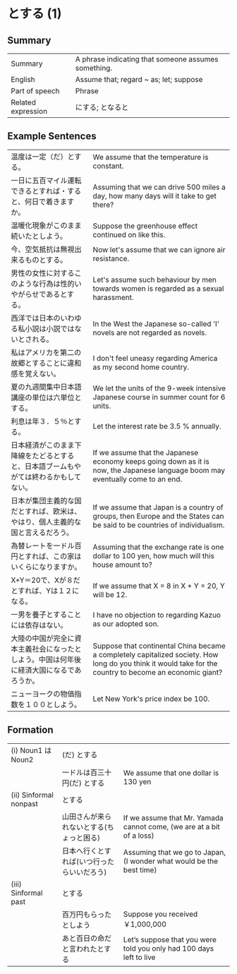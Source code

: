 # とする (1)

## Summary

<table><tr>   <td>Summary</td>   <td>A phrase indicating that someone assumes something.</td></tr><tr>   <td>English</td>   <td>Assume that; regard ~ as; let; suppose</td></tr><tr>   <td>Part of speech</td>   <td>Phrase</td></tr><tr>   <td>Related expression</td>   <td>にする; となると</td></tr></table>

## Example Sentences

<table><tr>   <td>温度は一定（だ）とする。</td>   <td>We assume that the temperature is constant.</td></tr><tr>   <td>一日に五百マイル運転できるとすれば・すると、何日で着きますか。</td>   <td>Assuming that we can drive 500 miles a day, how many days will it take to get there?</td></tr><tr>   <td>温暖化現象がこのまま続いたとしよう。</td>   <td>Suppose the greenhouse effect continued on like this.</td></tr><tr>   <td>今、空気抵抗は無視出来るものとする。</td>   <td>Now let's assume that we can ignore air resistance.</td></tr><tr>   <td>男性の女性に対するこのような行為は性的いやがらせであるとする。</td>   <td>Let's assume such behaviour by men towards women is regarded as a sexual harassment.</td></tr><tr>   <td>西洋では日本のいわゆる私小説は小説ではないとされる。</td>   <td>In the West the Japanese so-called 'I' novels are not regarded as novels.</td></tr><tr>   <td>私はアメリカを第二の故郷とすることに違和感を覚えない。</td>   <td>I don't feel uneasy regarding America as my second home country.</td></tr><tr>   <td>夏の九週間集中日本語講座の単位は六単位とする。</td>   <td>We let the units of the 9-week intensive Japanese course in summer count for 6 units.</td></tr><tr>   <td>利息は年３．５％とする。</td>   <td>Let the interest rate be 3.5 % annually.</td></tr><tr>   <td>日本経済がこのまま下降線をたどるとすると、日本語ブームもやがては終わるかもしてない。</td>   <td>If we assume that the Japanese economy keeps going down as it is now, the Japanese language boom may eventually come to an end.</td></tr><tr>   <td>日本が集団主義的な国だとすれば、欧米は、やはり、個人主義的な国と言えるだろう。</td>   <td>If we assume that Japan is a country of groups, then Europe and the States can be said to be countries of individualism.</td></tr><tr>   <td>為替レートを一ドル百円とすれば、この家はいくらになりますか。</td>   <td>Assuming that the exchange rate is one dollar to 100 yen, how much will this house amount to?</td></tr><tr>   <td>X+Y＝20で、Xが８だとすれば、Yは１２になる。</td>   <td>If we assume that X = 8 in X + Y = 20, Y will be 12.</td></tr><tr>   <td>一男を養子とすることには依存はない。</td>   <td>I have no objection to regarding Kazuo as our adopted son.</td></tr><tr>   <td>大陸の中国が完全に資本主義社会になったとしよう。中国は何年後に経済大国になるであろうか。</td>   <td>Suppose that continental China became a completely capitalized society. How long do you think it would take for the country to become an economic giant?</td></tr><tr>   <td>ニューヨークの物価指数を１００としよう。</td>   <td>Let New York's price index be 100.</td></tr></table>

## Formation

<table class="table"><tbody><tr class="tr head"><td class="td"><span class="numbers">(i)</span> <span class="bold">Noun<span class="subscript">1</span> は Noun<span class="subscript">2</span></span></td><td class="td"><span>(だ)</span> <span class="concept">とする</span></td><td class="td"></td></tr><tr class="tr"><td class="td"></td><td class="td"><span>一ドルは百三十円(だ)</span> <span class="concept">とする</span></td><td class="td"><span>We assume that one dollar is 130 yen</span></td></tr><tr class="tr head"><td class="td"><span class="numbers">(ii)</span> <span class="bold">Sinformal nonpast</span></td><td class="td"><span class="concept">とする</span></td><td class="td"></td></tr><tr class="tr"><td class="td"></td><td class="td"><span>山田さんが来られない</span><span class="concept">とする</span><span>(ちょっと困る)</span> </td><td class="td"><span>If we assume that Mr. Yamada cannot come, (we are at a bit of a loss)</span> </td></tr><tr class="tr"><td class="td"></td><td class="td"><span>日本へ行く</span><span class="concept">とすれば</span><span>(いつ行ったらいいだろう)</span> </td><td class="td"><span>Assuming that we go to Japan, (I wonder what would be the best time)</span> </td></tr><tr class="tr head"><td class="td"><span class="numbers">(iii)</span> <span class="bold">Sinformal past</span></td><td class="td"><span class="concept">とする</span></td><td class="td"></td></tr><tr class="tr"><td class="td"></td><td class="td"><span>百万円もらった</span><span class="concept">としよう</span></td><td class="td"><span>Suppose you received ￥1,000,000</span></td></tr><tr class="tr"><td class="td"></td><td class="td"><span>あと百日の命だと言われた</span><span class="concept">とする</span></td><td class="td"><span>Let’s suppose that you were told you only had 100 days left to live</span></td></tr></tbody></table>

